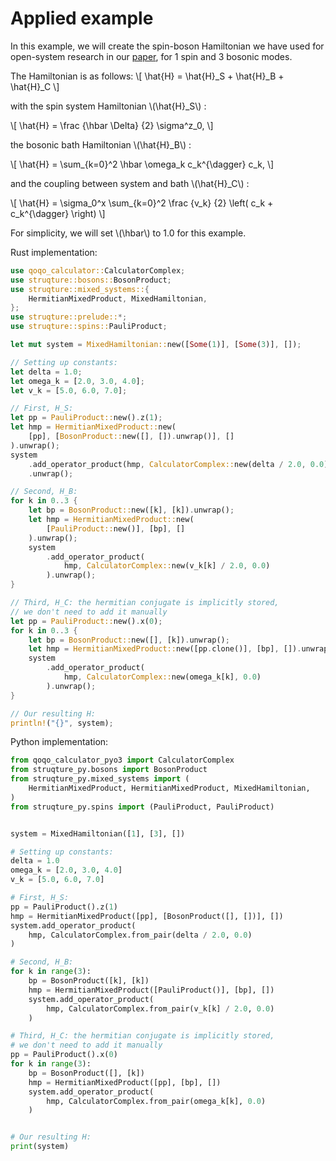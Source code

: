 # Applied example

In this example, we will create the spin-boson Hamiltonian we have used for open-system research in our [paper](https://arxiv.org/abs/2210.12138), for 1 spin and 3 bosonic modes.

The Hamiltonian is as follows:
\\[
    \hat{H} = \hat{H}_S + \hat{H}_B + \hat{H}_C
\\]

with the spin system Hamiltonian \\(\hat{H}_S\\) :

\\[
    \hat{H} = \frac {\hbar \Delta} {2} \sigma^z_0,
\\]

the bosonic bath Hamiltonian \\(\hat{H}_B\\) :

\\[ 
    \hat{H} = \sum_{k=0}^2 \hbar \omega_k c_k^{\dagger} c_k,
\\]

and the coupling between system and bath \\(\hat{H}_C\\) :

\\[ 
    \hat{H} = \sigma_0^x \sum_{k=0}^2 \frac {v_k} {2} \left( c_k + c_k^{\dagger} \right)
\\]

For simplicity, we will set \\(\hbar\\) to 1.0 for this example.

Rust implementation:
```rust
use qoqo_calculator::CalculatorComplex;
use struqture::bosons::BosonProduct;
use struqture::mixed_systems::{
    HermitianMixedProduct, MixedHamiltonian,
};
use struqture::prelude::*;
use struqture::spins::PauliProduct;

let mut system = MixedHamiltonian::new([Some(1)], [Some(3)], []);

// Setting up constants:
let delta = 1.0;
let omega_k = [2.0, 3.0, 4.0];
let v_k = [5.0, 6.0, 7.0];

// First, H_S:
let pp = PauliProduct::new().z(1);
let hmp = HermitianMixedProduct::new(
    [pp], [BosonProduct::new([], []).unwrap()], []
).unwrap();
system
    .add_operator_product(hmp, CalculatorComplex::new(delta / 2.0, 0.0))
    .unwrap();

// Second, H_B:
for k in 0..3 {
    let bp = BosonProduct::new([k], [k]).unwrap();
    let hmp = HermitianMixedProduct::new(
        [PauliProduct::new()], [bp], []
    ).unwrap();
    system
        .add_operator_product(
            hmp, CalculatorComplex::new(v_k[k] / 2.0, 0.0)
        ).unwrap();
}

// Third, H_C: the hermitian conjugate is implicitly stored,
// we don't need to add it manually
let pp = PauliProduct::new().x(0);
for k in 0..3 {
    let bp = BosonProduct::new([], [k]).unwrap();
    let hmp = HermitianMixedProduct::new([pp.clone()], [bp], []).unwrap();
    system
        .add_operator_product(
            hmp, CalculatorComplex::new(omega_k[k], 0.0)
        ).unwrap();
}

// Our resulting H:
println!("{}", system);
```

Python implementation:
```python
from qoqo_calculator_pyo3 import CalculatorComplex
from struqture_py.bosons import BosonProduct
from struqture_py.mixed_systems import (
    HermitianMixedProduct, HermitianMixedProduct, MixedHamiltonian,
)
from struqture_py.spins import (PauliProduct, PauliProduct)


system = MixedHamiltonian([1], [3], [])

# Setting up constants:
delta = 1.0
omega_k = [2.0, 3.0, 4.0]
v_k = [5.0, 6.0, 7.0]

# First, H_S:
pp = PauliProduct().z(1)
hmp = HermitianMixedProduct([pp], [BosonProduct([], [])], [])
system.add_operator_product(
    hmp, CalculatorComplex.from_pair(delta / 2.0, 0.0)
)

# Second, H_B:
for k in range(3):
    bp = BosonProduct([k], [k])
    hmp = HermitianMixedProduct([PauliProduct()], [bp], [])
    system.add_operator_product(
        hmp, CalculatorComplex.from_pair(v_k[k] / 2.0, 0.0)
    )

# Third, H_C: the hermitian conjugate is implicitly stored,
# we don't need to add it manually
pp = PauliProduct().x(0)
for k in range(3):
    bp = BosonProduct([], [k])
    hmp = HermitianMixedProduct([pp], [bp], [])
    system.add_operator_product(
        hmp, CalculatorComplex.from_pair(omega_k[k], 0.0)
    )


# Our resulting H:
print(system)
```
